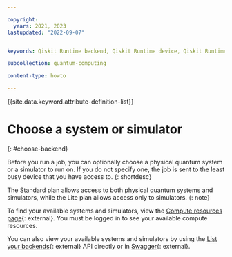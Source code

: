 ```yaml
---

copyright:
  years: 2021, 2023
lastupdated: "2022-09-07"


keywords: Qiskit Runtime backend, Qiskit Runtime device, Qiskit Runtime simulator, Qiskit Runtime systems

subcollection: quantum-computing

content-type: howto

---
```


{{site.data.keyword.attribute-definition-list}}


# Choose a system or simulator
{: #choose-backend}

Before you run a job, you can optionally choose a physical quantum system or a simulator to run on. If you do not specify one, the job is sent to the least busy device that you have access to.
{: shortdesc}

The Standard plan allows access to both physical quantum systems and simulators, while the Lite plan allows access only to simulators.
{: note}

To find your available systems and simulators, view the [Compute resources page](https://cloud.ibm.com/quantum/resources){: external}. You must be logged in to see your available compute resources.

You can also view your available systems and simulators by using the [List your backends](/apidocs/quantum-computing#list-backends){: external} API directly or in [Swagger](https://us-east.quantum-computing.cloud.ibm.com/openapi/#/Programs/list-backends){: external}.
